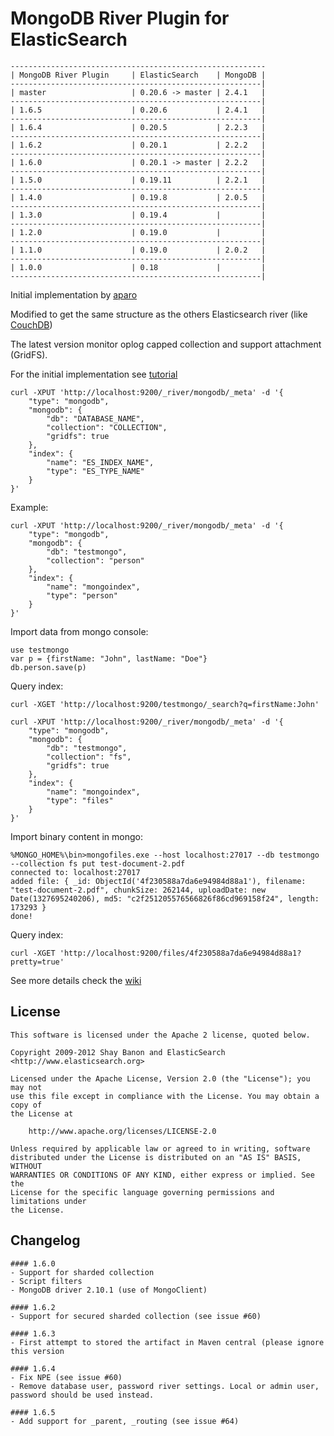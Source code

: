 MongoDB River Plugin for ElasticSearch
==================================

    ---------------------------------------------------------
    | MongoDB River Plugin     | ElasticSearch    | MongoDB |
    --------------------------------------------------------|
    | master                   | 0.20.6 -> master | 2.4.1   |
    --------------------------------------------------------|
    | 1.6.5                    | 0.20.6           | 2.4.1   |
    --------------------------------------------------------|
    | 1.6.4                    | 0.20.5           | 2.2.3   |
    --------------------------------------------------------|
    | 1.6.2                    | 0.20.1           | 2.2.2   |
    --------------------------------------------------------|
    | 1.6.0                    | 0.20.1 -> master | 2.2.2   |
    --------------------------------------------------------|
    | 1.5.0                    | 0.19.11          | 2.2.1   |
    --------------------------------------------------------|
    | 1.4.0                    | 0.19.8           | 2.0.5   |
    --------------------------------------------------------|
    | 1.3.0                    | 0.19.4           |         |
    --------------------------------------------------------|
    | 1.2.0                    | 0.19.0           |         |
    --------------------------------------------------------|
    | 1.1.0                    | 0.19.0           | 2.0.2   |
    --------------------------------------------------------|
    | 1.0.0                    | 0.18             |         |
    --------------------------------------------------------|

Initial implementation by [aparo](https://github.com/aparo)

Modified to get the same structure as the others Elasticsearch river (like [CouchDB](http://www.elasticsearch.org/blog/2010/09/28/the_river_searchable_couchdb.html))

The latest version monitor oplog capped collection and support attachment (GridFS).

For the initial implementation see [tutorial](http://www.matt-reid.co.uk/blog_post.php?id=68#&slider1=4)


	curl -XPUT 'http://localhost:9200/_river/mongodb/_meta' -d '{
		"type": "mongodb", 
		"mongodb": { 
			"db": "DATABASE_NAME", 
			"collection": "COLLECTION", 
			"gridfs": true
		}, 
		"index": { 
			"name": "ES_INDEX_NAME", 
			"type": "ES_TYPE_NAME" 
		}
	}'

Example:

	curl -XPUT 'http://localhost:9200/_river/mongodb/_meta' -d '{ 
		"type": "mongodb", 
		"mongodb": { 
			"db": "testmongo", 
			"collection": "person"
		}, 
		"index": {
			"name": "mongoindex", 
			"type": "person" 
		}
	}'

Import data from mongo console:

	use testmongo
	var p = {firstName: "John", lastName: "Doe"}
	db.person.save(p)

Query index:

	curl -XGET 'http://localhost:9200/testmongo/_search?q=firstName:John'

	curl -XPUT 'http://localhost:9200/_river/mongodb/_meta' -d '{ 
		"type": "mongodb", 
		"mongodb": { 
			"db": "testmongo", 
			"collection": "fs", 
			"gridfs": true 
		}, 
		"index": {
			"name": "mongoindex", 
			"type": "files" 
		}
	}'

Import binary content in mongo:

	%MONGO_HOME%\bin>mongofiles.exe --host localhost:27017 --db testmongo --collection fs put test-document-2.pdf
	connected to: localhost:27017
	added file: { _id: ObjectId('4f230588a7da6e94984d88a1'), filename: "test-document-2.pdf", chunkSize: 262144, uploadDate: new Date(1327695240206), md5: "c2f251205576566826f86cd969158f24", length: 173293 }
	done!

Query index:

	curl -XGET 'http://localhost:9200/files/4f230588a7da6e94984d88a1?pretty=true'

See more details check the [wiki](https://github.com/richardwilly98/elasticsearch-river-mongodb/wiki)

License
-------

    This software is licensed under the Apache 2 license, quoted below.

    Copyright 2009-2012 Shay Banon and ElasticSearch <http://www.elasticsearch.org>

    Licensed under the Apache License, Version 2.0 (the "License"); you may not
    use this file except in compliance with the License. You may obtain a copy of
    the License at

        http://www.apache.org/licenses/LICENSE-2.0

    Unless required by applicable law or agreed to in writing, software
    distributed under the License is distributed on an "AS IS" BASIS, WITHOUT
    WARRANTIES OR CONDITIONS OF ANY KIND, either express or implied. See the
    License for the specific language governing permissions and limitations under
    the License.

Changelog
-------

	#### 1.6.0 
	- Support for sharded collection
	- Script filters
	- MongoDB driver 2.10.1 (use of MongoClient)

	#### 1.6.2 
	- Support for secured sharded collection (see issue #60)

	#### 1.6.3 
	- First attempt to stored the artifact in Maven central (please ignore this version

	#### 1.6.4 
	- Fix NPE (see issue #60)
	- Remove database user, password river settings. Local or admin user, password should be used instead.

	#### 1.6.5 
	- Add support for _parent, _routing (see issue #64)
	